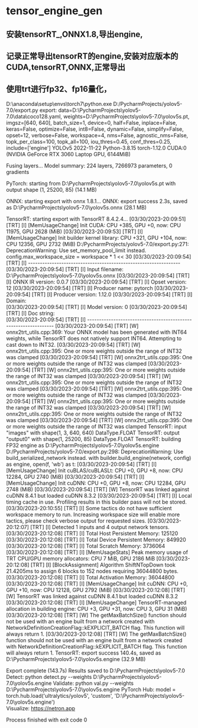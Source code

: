 # tensor_engine_gen
安装tensorRT_,ONNX1.8,导出engine,
----------------------------------------------------------------
记录正常导出tensorRT的engine,安装对应版本的CUDA,tensorRT,ONNX,正常导出
--------------------------------------------------------------------
使用trt进行fp32、fp16量化，
----------------------------------------------------------------------
D:\anaconda\setup\envs\torch7\python.exe D:/PycharmProjects/yolov5-7.0/export.py 
export: data=D:\PycharmProjects\yolov5-7.0\data\coco128.yaml, weights=D:\PycharmProjects\yolov5-7.0\yolov5s.pt, imgsz=[640, 640], batch_size=1, device=0, half=False, inplace=False, keras=False, optimize=False, int8=False, dynamic=False, simplify=False, opset=12, verbose=False, workspace=4, nms=False, agnostic_nms=False, topk_per_class=100, topk_all=100, iou_thres=0.45, conf_thres=0.25, include=['engine']
YOLOv5  2022-11-22 Python-3.8.15 torch-1.12.0 CUDA:0 (NVIDIA GeForce RTX 3060 Laptop GPU, 6144MiB)

Fusing layers... 
Model summary: 224 layers, 7266973 parameters, 0 gradients

PyTorch: starting from D:\PycharmProjects\yolov5-7.0\yolov5s.pt with output shape (1, 25200, 85) (14.1 MB)

ONNX: starting export with onnx 1.8.1...
ONNX: export success  2.3s, saved as D:\PycharmProjects\yolov5-7.0\yolov5s.onnx (28.1 MB)

TensorRT: starting export with TensorRT 8.4.2.4...
[03/30/2023-20:09:51] [TRT] [I] [MemUsageChange] Init CUDA: CPU +385, GPU +0, now: CPU 11975, GPU 2628 (MiB)
[03/30/2023-20:09:53] [TRT] [I] [MemUsageChange] Init builder kernel library: CPU +321, GPU +104, now: CPU 12356, GPU 2732 (MiB)
D:/PycharmProjects/yolov5-7.0/export.py:271: DeprecationWarning: Use set_memory_pool_limit instead.
  config.max_workspace_size = workspace * 1 << 30
[03/30/2023-20:09:54] [TRT] [I] ----------------------------------------------------------------
[03/30/2023-20:09:54] [TRT] [I] Input filename:   D:\PycharmProjects\yolov5-7.0\yolov5s.onnx
[03/30/2023-20:09:54] [TRT] [I] ONNX IR version:  0.0.7
[03/30/2023-20:09:54] [TRT] [I] Opset version:    12
[03/30/2023-20:09:54] [TRT] [I] Producer name:    pytorch
[03/30/2023-20:09:54] [TRT] [I] Producer version: 1.12.0
[03/30/2023-20:09:54] [TRT] [I] Domain:           
[03/30/2023-20:09:54] [TRT] [I] Model version:    0
[03/30/2023-20:09:54] [TRT] [I] Doc string:       
[03/30/2023-20:09:54] [TRT] [I] ----------------------------------------------------------------
[03/30/2023-20:09:54] [TRT] [W] onnx2trt_utils.cpp:369: Your ONNX model has been generated with INT64 weights, while TensorRT does not natively support INT64. Attempting to cast down to INT32.
[03/30/2023-20:09:54] [TRT] [W] onnx2trt_utils.cpp:395: One or more weights outside the range of INT32 was clamped
[03/30/2023-20:09:54] [TRT] [W] onnx2trt_utils.cpp:395: One or more weights outside the range of INT32 was clamped
[03/30/2023-20:09:54] [TRT] [W] onnx2trt_utils.cpp:395: One or more weights outside the range of INT32 was clamped
[03/30/2023-20:09:54] [TRT] [W] onnx2trt_utils.cpp:395: One or more weights outside the range of INT32 was clamped
[03/30/2023-20:09:54] [TRT] [W] onnx2trt_utils.cpp:395: One or more weights outside the range of INT32 was clamped
[03/30/2023-20:09:54] [TRT] [W] onnx2trt_utils.cpp:395: One or more weights outside the range of INT32 was clamped
[03/30/2023-20:09:54] [TRT] [W] onnx2trt_utils.cpp:395: One or more weights outside the range of INT32 was clamped
[03/30/2023-20:09:54] [TRT] [W] onnx2trt_utils.cpp:395: One or more weights outside the range of INT32 was clamped
TensorRT: input "images" with shape(1, 3, 640, 640) DataType.FLOAT
TensorRT: output "output0" with shape(1, 25200, 85) DataType.FLOAT
TensorRT: building FP32 engine as D:\PycharmProjects\yolov5-7.0\yolov5s.engine
D:/PycharmProjects/yolov5-7.0/export.py:298: DeprecationWarning: Use build_serialized_network instead.
  with builder.build_engine(network, config) as engine, open(f, 'wb') as t:
[03/30/2023-20:09:54] [TRT] [I] [MemUsageChange] Init cuBLAS/cuBLASLt: CPU +0, GPU +8, now: CPU 12284, GPU 2740 (MiB)
[03/30/2023-20:09:54] [TRT] [I] [MemUsageChange] Init cuDNN: CPU +0, GPU +8, now: CPU 12284, GPU 2748 (MiB)
[03/30/2023-20:09:54] [TRT] [W] TensorRT was linked against cuDNN 8.4.1 but loaded cuDNN 8.3.2
[03/30/2023-20:09:54] [TRT] [I] Local timing cache in use. Profiling results in this builder pass will not be stored.
[03/30/2023-20:10:55] [TRT] [I] Some tactics do not have sufficient workspace memory to run. Increasing workspace size will enable more tactics, please check verbose output for requested sizes.
[03/30/2023-20:12:07] [TRT] [I] Detected 1 inputs and 4 output network tensors.
[03/30/2023-20:12:08] [TRT] [I] Total Host Persistent Memory: 125120
[03/30/2023-20:12:08] [TRT] [I] Total Device Persistent Memory: 849920
[03/30/2023-20:12:08] [TRT] [I] Total Scratch Memory: 3736064
[03/30/2023-20:12:08] [TRT] [I] [MemUsageStats] Peak memory usage of TRT CPU/GPU memory allocators: CPU 7 MiB, GPU 2186 MiB
[03/30/2023-20:12:08] [TRT] [I] [BlockAssignment] Algorithm ShiftNTopDown took 21.4205ms to assign 6 blocks to 152 nodes requiring 36044800 bytes.
[03/30/2023-20:12:08] [TRT] [I] Total Activation Memory: 36044800
[03/30/2023-20:12:08] [TRT] [I] [MemUsageChange] Init cuDNN: CPU +0, GPU +10, now: CPU 12128, GPU 2792 (MiB)
[03/30/2023-20:12:08] [TRT] [W] TensorRT was linked against cuDNN 8.4.1 but loaded cuDNN 8.3.2
[03/30/2023-20:12:08] [TRT] [I] [MemUsageChange] TensorRT-managed allocation in building engine: CPU +3, GPU +31, now: CPU 3, GPU 31 (MiB)
[03/30/2023-20:12:08] [TRT] [W] The getMaxBatchSize() function should not be used with an engine built from a network created with NetworkDefinitionCreationFlag::kEXPLICIT_BATCH flag. This function will always return 1.
[03/30/2023-20:12:08] [TRT] [W] The getMaxBatchSize() function should not be used with an engine built from a network created with NetworkDefinitionCreationFlag::kEXPLICIT_BATCH flag. This function will always return 1.
TensorRT: export success  140.4s, saved as D:\PycharmProjects\yolov5-7.0\yolov5s.engine (32.9 MB)

Export complete (143.7s)
Results saved to D:\PycharmProjects\yolov5-7.0
Detect:          python detect.py --weights D:\PycharmProjects\yolov5-7.0\yolov5s.engine 
Validate:        python val.py --weights D:\PycharmProjects\yolov5-7.0\yolov5s.engine 
PyTorch Hub:     model = torch.hub.load('ultralytics/yolov5', 'custom', 'D:\PycharmProjects\yolov5-7.0\yolov5s.engine')  
Visualize:       https://netron.app

Process finished with exit code 0
